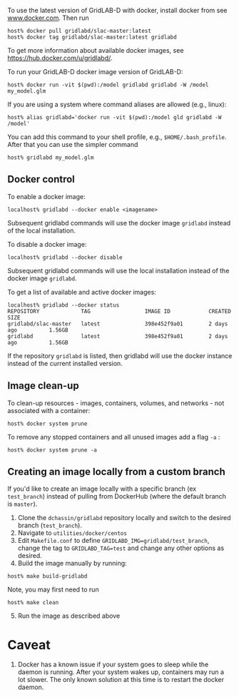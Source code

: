To use the latest version of GridLAB-D with docker, install docker from see www.docker.com. Then run 
~~~~
host% docker pull gridlabd/slac-master:latest
host% docker tag gridlabd/slac-master:latest gridlabd
~~~~
To get more information about available docker images, see https://hub.docker.com/u/gridlabd/.

To run your GridLAB-D docker image version of GridLAB-D:
~~~~
host% docker run -vit $(pwd):/model gridlabd gridlabd -W /model my_model.glm
~~~~

If you are using a system where command aliases are allowed (e.g., linux):
~~~
host% alias gridlabd='docker run -vit $(pwd):/model gld gridlabd -W /model'
~~~
You can add this command to your shell profile, e.g., `$HOME/.bash_profile`.
After that you can use the simpler command
~~~
host% gridlabd my_model.glm
~~~

## Docker control

To enable a docker image:
~~~
localhost% gridlabd --docker enable <imagename>
~~~
Subsequent gridlabd commands will use the docker image `gridlabd` instead of the local installation.

To disable a docker image:
~~~
localhost% gridlabd --docker disable
~~~
Subsequent gridlabd commands will use the local installation instead of the docker image `gridlabd`.

To get a list of available and active docker images:
~~~
localhost% gridlabd --docker status
REPOSITORY             TAG                 IMAGE ID            CREATED             SIZE
gridlabd/slac-master   latest              398e452f9a01        2 days ago          1.56GB
gridlabd               latest              398e452f9a01        2 days ago          1.56GB
~~~
If the repository `gridlabd` is listed, then gridlabd will use the docker instance instead of the current installed version.

## Image clean-up 

To clean-up resources - images, containers, volumes, and networks - not associated with a container: 

~~~
host% docker system prune 
~~~

To remove any stopped containers and all unused images add a flag `-a` : 

~~~
host% docker system prune -a
~~~

## Creating an image locally from a custom branch

If you'd like to create an image locally with a specific branch (ex `test_branch`) instead of pulling from DockerHub (where the default branch is `master`). 
1. Clone the `dchassin/gridlabd` repository locally and switch to the desired branch (`test_branch`). 
2. Navigate to `utilities/docker/centos` 
3. Edit `Makefile.conf` to define `GRIDLABD_IMG=gridlabd/test_branch`, change the tag to `GRIDLABD_TAG=test` and change any other options as desired. 
4. Build the image manually by running: 
~~~
host% make build-gridlabd
~~~
Note, you may first need to run 
~~~
host% make clean 
~~~
5. Run the image as described above 

# Caveat 

1. Docker has a known issue if your system goes to sleep while the daemon is running. After your system wakes up, containers may run a lot slower.  The only known solution at this time is to restart the docker daemon.
